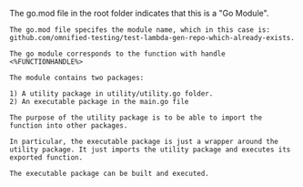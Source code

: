 The go.mod file in the root folder indicates that this is a "Go Module".

	The go.mod file specifes the module name, which in this case is: github.com/omnified-testing/test-lambda-gen-repo-which-already-exists.
	
	The go module corresponds to the function with handle <%FUNCTIONHANDLE%>
	
	The module contains two packages:
	
	1) A utility package in utility/utility.go folder.
	2) An executable package in the main.go file
	
	The purpose of the utility package is to be able to import the function into other packages.
	
	In particular, the executable package is just a wrapper around the utility package. It just imports the utility package and executes its exported function.
	
	The executable package can be built and executed.
	
